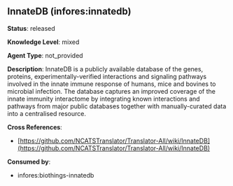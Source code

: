 [//]: # (DO NOT MANUALLY EDIT THIS FILE. IT IS GENERATED FROM A TEMPLATE.)

## InnateDB (infores:innatedb)

**Status**: released
  
**Knowledge Level**: mixed
  
**Agent Type**: not_provided

**Description**: InnateDB is a publicly available database of the genes, proteins, experimentally-verified interactions  and signaling pathways involved in the innate immune response of humans, mice and bovines to microbial infection.  The database captures an improved coverage of the innate immunity interactome by integrating known interactions  and pathways from major public databases together with manually-curated data into a centralised resource.

**Cross References**:

- [https://github.com/NCATSTranslator/Translator-All/wiki/InnateDB](https://github.com/NCATSTranslator/Translator-All/wiki/InnateDB)


**Consumed by**:

- infores:biothings-innatedb